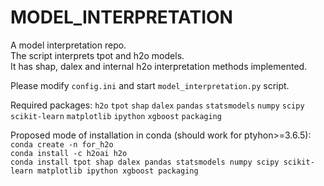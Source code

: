 # MODEL_INTERPRETATION
A model interpretation repo.  
The script interprets tpot and h2o models.  
It has shap, dalex and internal h2o interpretation methods implemented.  

Please modify `config.ini` and start `model_interpretation.py` script.

Required packages:
`h2o`
`tpot`
`shap`
`dalex`
`pandas`
`statsmodels`
`numpy`
`scipy`
`scikit-learn`
`matplotlib`
`ipython`
`xgboost`
`packaging`

Proposed mode of installation in conda (should work for ptyhon>=3.6.5):  
`conda create -n for_h2o`  
`conda install -c h2oai h2o`  
`conda install tpot shap dalex pandas statsmodels numpy scipy scikit-learn matplotlib ipython xgboost packaging`  
